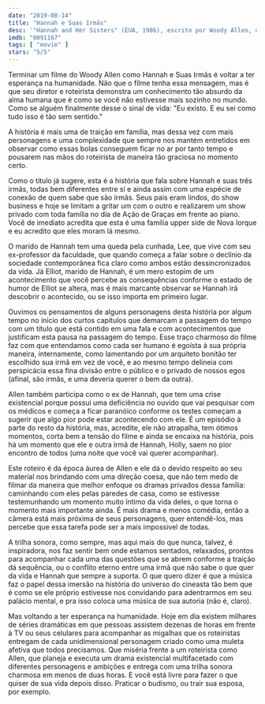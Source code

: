 ```yaml
---
date: "2019-08-14"
title: "Hannah e Suas Irmãs"
desc: '"Hannah and Her Sisters" (EUA, 1986), escrito por Woody Allen, dirigido por Woody Allen, com Barbara Hershey, Carrie Fisher, Michael Caine, Mia Farrow, Dianne Wiest, Maureen O''Sullivan, Lloyd Nolan, Max von Sydow, Woody Allen e Lewis Black. Peguei do box de DVDs do cineasta.'
imdb: "0091167"
tags: [ "movie" ]
stars: "5/5"
---
```

Terminar um filme do Woody Allen como Hannah e Suas Irmãs é voltar a ter esperança na humanidade. Não que o filme tenha essa mensagem, mas é que seu diretor e roteirista demonstra um conhecimento tão absurdo da alma humana que é como se você não estivesse mais sozinho no mundo. Como se alguém finalmente desse o sinal de vida: "Eu existo. E eu sei como tudo isso é tão sem sentido."

A história é mais uma de traição em família, mas dessa vez com mais personagens e uma complexidade que sempre nos mantém entretidos em observar como essas bolas conseguem ficar no ar por tanto tempo e pousarem nas mãos do roteirista de maneira tão graciosa no momento certo.

Como o título já sugere, esta é a história que fala sobre Hannah e suas três irmãs, todas bem diferentes entre si e ainda assim com uma espécie de conexão de quem sabe que são irmãs. Seus pais eram lindos, do show business e hoje se limitam a gritar um com o outro e realizarem um show privado com toda família no dia de Ação de Graças em frente ao piano. Você de imediato acredita que esta é uma família upper side de Nova Iorque e eu acredito que eles moram lá mesmo.

O marido de Hannah tem uma queda pela cunhada, Lee, que vive com seu ex-professor da faculdade, que quando começa a falar sobre o declínio da sociedade contemporânea fica claro como ambos estão dessincronizados da vida. Já Elliot, marido de Hannah, é um mero estopim de um acontecimento que você percebe as consequências conforme o estado de humor de Elliot se altera, mas é mais marcante observar se Hannah irá descobrir o acontecido, ou se isso importa em primeiro lugar.

Ouvimos os pensamentos de alguns personagens desta história por algum tempo no início dos curtos capítulos que demarcam a passagem do tempo com um título que está contido em uma fala e com acontecimentos que justificam esta pausa na passagem do tempo. Esse traço charmoso do filme faz com que entendamos como cada ser humano é egoísta à sua própria maneira, internamente, como lamentando por um arquiteto bonitão ter escolhido sua irmã em vez de você, e ao mesmo tempo delineia com perspicácia essa fina divisão entre o público e o privado de nossos egos (afinal, são irmãs, e uma deveria querer o bem da outra).

Allen também participa como o ex de Hannah, que tem uma crise existencial porque possui uma deficiência no ouvido que vai pesquisar com os médicos e começa a ficar paranóico conforme os testes começam a sugerir que algo pior pode estar acontecendo com ele. É um episódio à parte do resto da história, mas, acredite, ele não atrapalha, tem ótimos momentos, corta bem a tensão do filme e ainda se encaixa na história, pois há um momento que ele e outra irmã de Hannah, Holly, saem no pior encontro de todos (uma noite que você vai querer acompanhar).

Este roteiro é da época áurea de Allen e ele dá o devido respeito ao seu material nos brindando com uma direção coesa, que não tem medo de filmar da maneira que melhor enfoque os dramas privados dessa família: caminhando com eles pelas paredes de casa, como se estivesse testemunhando um momento muito íntimo da vida deles, o que torna o momento mais importante ainda. É mais drama e menos comédia, então a câmera está mais próxima de seus personagens, quer entendê-los, mas percebe que essa tarefa pode ser a mais impossível de todas.

A trilha sonora, como sempre, mas aqui mais do que nunca, talvez, é inspiradora, nos faz sentir bem onde estamos sentados, relaxados, prontos para acompanhar cada uma das questões que se abrem conforme a traição dá sequência, ou o conflito eterno entre uma irmã que não sabe o que quer da vida e Hannah que sempre a suporta. O que quero dizer é que a música faz o papel dessa imersão na história do universo do cineasta tão bem que é como se ele próprio estivesse nos convidando para adentrarmos em seu palácio mental, e pra isso coloca uma música de sua autoria (não é, claro).

Mas voltando a ter esperança na humanidade. Hoje em dia existem milhares de séries dramáticas em que pessoas assistem dezenas de horas em frente à TV ou seus celulares para acompanhar as migalhas que os roteiristas entregam de cada unidimensional personagem criado como uma muleta afetiva que todos precisamos. Que miséria frente a um roteirista como Allen, que planeja e executa um drama existencial multifacetado com diferentes personagens e ambições e entrega com uma trilha sonora charmosa em menos de duas horas. E você está livre para fazer o que quiser de sua vida depois disso. Praticar o budismo, ou trair sua esposa, por exemplo.
